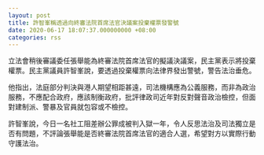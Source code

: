 ```yaml
---
layout: post
title: 許智峯稱透過向終審法院首席法官決議案投棄權票發警號
date: 2020-06-17 18:07:37.000000000 +08:00
categories: rss
---
```


立法會稍後審議委任張舉能為終審法院首席法官的擬議決議案，民主黨表示將投棄權票。民主黨議員許智峯說，要透過投棄權票向法律界發出警號，警告法治垂危。

他指出，法庭部分判決與港人期望相距甚遠，司法機構應為公義服務，而非為政治服務，不應配合政府，應該制衡政府，批評律政司近年對反對聲音政治檢控，但面對建制派、警暴及官員就包容或不檢控。

許智峯說，今日一名社工阻差辦公罪成被判入獄一年，令人反思法治及司法獨立是否有問題，不評論張舉能是否終審法院首席法官的適合人選，希望對方以實際行動守護法治。
